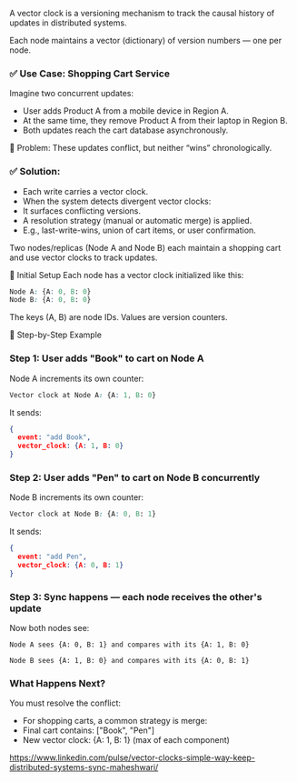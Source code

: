 
A vector clock is a versioning mechanism to track the causal history of updates in distributed systems.

Each node maintains a vector (dictionary) of version numbers — one per node.

### ✅ Use Case: Shopping Cart Service
Imagine two concurrent updates:

- User adds Product A from a mobile device in Region A.
- At the same time, they remove Product A from their laptop in Region B.
- Both updates reach the cart database asynchronously.

🔧 Problem:
These updates conflict, but neither “wins” chronologically.

### ✅ Solution:
- Each write carries a vector clock.
- When the system detects divergent vector clocks:
- It surfaces conflicting versions.
- A resolution strategy (manual or automatic merge) is applied.
- E.g., last-write-wins, union of cart items, or user confirmation.

Two nodes/replicas (Node A and Node B) each maintain a shopping cart and use vector clocks to track updates.

🧱 Initial Setup
Each node has a vector clock initialized like this:

```css
Node A: {A: 0, B: 0}
Node B: {A: 0, B: 0}
```

The keys (A, B) are node IDs. Values are version counters.

🛒 Step-by-Step Example

### Step 1: User adds "Book" to cart on Node A
Node A increments its own counter:

```css
Vector clock at Node A: {A: 1, B: 0}
```
It sends:

```json
{
  event: "add Book",
  vector_clock: {A: 1, B: 0}
}
```
### Step 2: User adds "Pen" to cart on Node B concurrently
Node B increments its own counter:

```css
Vector clock at Node B: {A: 0, B: 1}
```
It sends:

```json
{
  event: "add Pen",
  vector_clock: {A: 0, B: 1}
}
```
### Step 3: Sync happens — each node receives the other's update
Now both nodes see:

```
Node A sees {A: 0, B: 1} and compares with its {A: 1, B: 0}

Node B sees {A: 1, B: 0} and compares with its {A: 0, B: 1}
```
### What Happens Next?
You must resolve the conflict:

- For shopping carts, a common strategy is merge:
- Final cart contains: ["Book", "Pen"]
- New vector clock: {A: 1, B: 1} (max of each component)



https://www.linkedin.com/pulse/vector-clocks-simple-way-keep-distributed-systems-sync-maheshwari/
